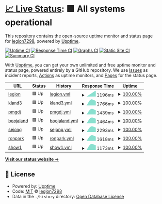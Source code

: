 # [📈 Live Status](https://legion7298.github.io/upptimer): <!--live status--> **🟩 All systems operational**

This repository contains the open-source uptime monitor and status page for [legion7298](https://legion7298.github.io/upptimer), powered by [Upptime](https://github.com/upptime/upptime).

[![Uptime CI](https://github.com/legion7298/upptimer/workflows/Uptime%20CI/badge.svg)](https://github.com/legion7298/upptimer/actions?query=workflow%3A%22Uptime+CI%22)
[![Response Time CI](https://github.com/legion7298/upptimer/workflows/Response%20Time%20CI/badge.svg)](https://github.com/legion7298/upptimer/actions?query=workflow%3A%22Response+Time+CI%22)
[![Graphs CI](https://github.com/legion7298/upptimer/workflows/Graphs%20CI/badge.svg)](https://github.com/legion7298/upptimer/actions?query=workflow%3A%22Graphs+CI%22)
[![Static Site CI](https://github.com/legion7298/upptimer/workflows/Static%20Site%20CI/badge.svg)](https://github.com/legion7298/upptimer/actions?query=workflow%3A%22Static+Site+CI%22)
[![Summary CI](https://github.com/legion7298/upptimer/workflows/Summary%20CI/badge.svg)](https://github.com/legion7298/upptimer/actions?query=workflow%3A%22Summary+CI%22)

With [Upptime](https://upptime.js.org), you can get your own unlimited and free uptime monitor and status page, powered entirely by a GitHub repository. We use [Issues](https://github.com/legion7298/upptimer/issues) as incident reports, [Actions](https://github.com/legion7298/upptimer/actions) as uptime monitors, and [Pages](https://legion7298.github.io/upptimer) for the status page.

<!--start: status pages-->
<!-- This summary is generated by Upptime (https://github.com/upptime/upptime) -->
<!-- Do not edit this manually, your changes will be overwritten -->
<!-- prettier-ignore -->
| URL | Status | History | Response Time | Uptime |
| --- | ------ | ------- | ------------- | ------ |
| <img alt="" src="https://icons.duckduckgo.com/ip3/www.legion-ms.com.ico" height="13"> [legion](https://www.legion-ms.com) | 🟩 Up | [legion.yml](https://github.com/legion7298/upptimer/commits/HEAD/history/legion.yml) | <details><summary><img alt="Response time graph" src="./graphs/legion/response-time-week.png" height="20"> 1196ms</summary><br><a href="https://legion7298.github.io/upptimer/history/legion"><img alt="Response time 1196" src="https://img.shields.io/endpoint?url=https%3A%2F%2Fraw.githubusercontent.com%2Flegion7298%2Fupptimer%2FHEAD%2Fapi%2Flegion%2Fresponse-time.json"></a><br><a href="https://legion7298.github.io/upptimer/history/legion"><img alt="24-hour response time 1196" src="https://img.shields.io/endpoint?url=https%3A%2F%2Fraw.githubusercontent.com%2Flegion7298%2Fupptimer%2FHEAD%2Fapi%2Flegion%2Fresponse-time-day.json"></a><br><a href="https://legion7298.github.io/upptimer/history/legion"><img alt="7-day response time 1196" src="https://img.shields.io/endpoint?url=https%3A%2F%2Fraw.githubusercontent.com%2Flegion7298%2Fupptimer%2FHEAD%2Fapi%2Flegion%2Fresponse-time-week.json"></a><br><a href="https://legion7298.github.io/upptimer/history/legion"><img alt="30-day response time 1196" src="https://img.shields.io/endpoint?url=https%3A%2F%2Fraw.githubusercontent.com%2Flegion7298%2Fupptimer%2FHEAD%2Fapi%2Flegion%2Fresponse-time-month.json"></a><br><a href="https://legion7298.github.io/upptimer/history/legion"><img alt="1-year response time 1196" src="https://img.shields.io/endpoint?url=https%3A%2F%2Fraw.githubusercontent.com%2Flegion7298%2Fupptimer%2FHEAD%2Fapi%2Flegion%2Fresponse-time-year.json"></a></details> | <details><summary><a href="https://legion7298.github.io/upptimer/history/legion">100.00%</a></summary><a href="https://legion7298.github.io/upptimer/history/legion"><img alt="All-time uptime 100.00%" src="https://img.shields.io/endpoint?url=https%3A%2F%2Fraw.githubusercontent.com%2Flegion7298%2Fupptimer%2FHEAD%2Fapi%2Flegion%2Fuptime.json"></a><br><a href="https://legion7298.github.io/upptimer/history/legion"><img alt="24-hour uptime 100.00%" src="https://img.shields.io/endpoint?url=https%3A%2F%2Fraw.githubusercontent.com%2Flegion7298%2Fupptimer%2FHEAD%2Fapi%2Flegion%2Fuptime-day.json"></a><br><a href="https://legion7298.github.io/upptimer/history/legion"><img alt="7-day uptime 100.00%" src="https://img.shields.io/endpoint?url=https%3A%2F%2Fraw.githubusercontent.com%2Flegion7298%2Fupptimer%2FHEAD%2Fapi%2Flegion%2Fuptime-week.json"></a><br><a href="https://legion7298.github.io/upptimer/history/legion"><img alt="30-day uptime 100.00%" src="https://img.shields.io/endpoint?url=https%3A%2F%2Fraw.githubusercontent.com%2Flegion7298%2Fupptimer%2FHEAD%2Fapi%2Flegion%2Fuptime-month.json"></a><br><a href="https://legion7298.github.io/upptimer/history/legion"><img alt="1-year uptime 100.00%" src="https://img.shields.io/endpoint?url=https%3A%2F%2Fraw.githubusercontent.com%2Flegion7298%2Fupptimer%2FHEAD%2Fapi%2Flegion%2Fuptime-year.json"></a></details>
| <img alt="" src="https://icons.duckduckgo.com/ip3/www.kland3.com.ico" height="13"> [kland3](https://www.kland3.com) | 🟩 Up | [kland3.yml](https://github.com/legion7298/upptimer/commits/HEAD/history/kland3.yml) | <details><summary><img alt="Response time graph" src="./graphs/kland3/response-time-week.png" height="20"> 1766ms</summary><br><a href="https://legion7298.github.io/upptimer/history/kland3"><img alt="Response time 1766" src="https://img.shields.io/endpoint?url=https%3A%2F%2Fraw.githubusercontent.com%2Flegion7298%2Fupptimer%2FHEAD%2Fapi%2Fkland3%2Fresponse-time.json"></a><br><a href="https://legion7298.github.io/upptimer/history/kland3"><img alt="24-hour response time 1766" src="https://img.shields.io/endpoint?url=https%3A%2F%2Fraw.githubusercontent.com%2Flegion7298%2Fupptimer%2FHEAD%2Fapi%2Fkland3%2Fresponse-time-day.json"></a><br><a href="https://legion7298.github.io/upptimer/history/kland3"><img alt="7-day response time 1766" src="https://img.shields.io/endpoint?url=https%3A%2F%2Fraw.githubusercontent.com%2Flegion7298%2Fupptimer%2FHEAD%2Fapi%2Fkland3%2Fresponse-time-week.json"></a><br><a href="https://legion7298.github.io/upptimer/history/kland3"><img alt="30-day response time 1766" src="https://img.shields.io/endpoint?url=https%3A%2F%2Fraw.githubusercontent.com%2Flegion7298%2Fupptimer%2FHEAD%2Fapi%2Fkland3%2Fresponse-time-month.json"></a><br><a href="https://legion7298.github.io/upptimer/history/kland3"><img alt="1-year response time 1766" src="https://img.shields.io/endpoint?url=https%3A%2F%2Fraw.githubusercontent.com%2Flegion7298%2Fupptimer%2FHEAD%2Fapi%2Fkland3%2Fresponse-time-year.json"></a></details> | <details><summary><a href="https://legion7298.github.io/upptimer/history/kland3">100.00%</a></summary><a href="https://legion7298.github.io/upptimer/history/kland3"><img alt="All-time uptime 100.00%" src="https://img.shields.io/endpoint?url=https%3A%2F%2Fraw.githubusercontent.com%2Flegion7298%2Fupptimer%2FHEAD%2Fapi%2Fkland3%2Fuptime.json"></a><br><a href="https://legion7298.github.io/upptimer/history/kland3"><img alt="24-hour uptime 100.00%" src="https://img.shields.io/endpoint?url=https%3A%2F%2Fraw.githubusercontent.com%2Flegion7298%2Fupptimer%2FHEAD%2Fapi%2Fkland3%2Fuptime-day.json"></a><br><a href="https://legion7298.github.io/upptimer/history/kland3"><img alt="7-day uptime 100.00%" src="https://img.shields.io/endpoint?url=https%3A%2F%2Fraw.githubusercontent.com%2Flegion7298%2Fupptimer%2FHEAD%2Fapi%2Fkland3%2Fuptime-week.json"></a><br><a href="https://legion7298.github.io/upptimer/history/kland3"><img alt="30-day uptime 100.00%" src="https://img.shields.io/endpoint?url=https%3A%2F%2Fraw.githubusercontent.com%2Flegion7298%2Fupptimer%2FHEAD%2Fapi%2Fkland3%2Fuptime-month.json"></a><br><a href="https://legion7298.github.io/upptimer/history/kland3"><img alt="1-year uptime 100.00%" src="https://img.shields.io/endpoint?url=https%3A%2F%2Fraw.githubusercontent.com%2Flegion7298%2Fupptimer%2FHEAD%2Fapi%2Fkland3%2Fuptime-year.json"></a></details>
| <img alt="" src="https://icons.duckduckgo.com/ip3/www.pmgdj.com.ico" height="13"> [pmgdj](https://www.pmgdj.com) | 🟩 Up | [pmgdj.yml](https://github.com/legion7298/upptimer/commits/HEAD/history/pmgdj.yml) | <details><summary><img alt="Response time graph" src="./graphs/pmgdj/response-time-week.png" height="20"> 1439ms</summary><br><a href="https://legion7298.github.io/upptimer/history/pmgdj"><img alt="Response time 1439" src="https://img.shields.io/endpoint?url=https%3A%2F%2Fraw.githubusercontent.com%2Flegion7298%2Fupptimer%2FHEAD%2Fapi%2Fpmgdj%2Fresponse-time.json"></a><br><a href="https://legion7298.github.io/upptimer/history/pmgdj"><img alt="24-hour response time 1439" src="https://img.shields.io/endpoint?url=https%3A%2F%2Fraw.githubusercontent.com%2Flegion7298%2Fupptimer%2FHEAD%2Fapi%2Fpmgdj%2Fresponse-time-day.json"></a><br><a href="https://legion7298.github.io/upptimer/history/pmgdj"><img alt="7-day response time 1439" src="https://img.shields.io/endpoint?url=https%3A%2F%2Fraw.githubusercontent.com%2Flegion7298%2Fupptimer%2FHEAD%2Fapi%2Fpmgdj%2Fresponse-time-week.json"></a><br><a href="https://legion7298.github.io/upptimer/history/pmgdj"><img alt="30-day response time 1439" src="https://img.shields.io/endpoint?url=https%3A%2F%2Fraw.githubusercontent.com%2Flegion7298%2Fupptimer%2FHEAD%2Fapi%2Fpmgdj%2Fresponse-time-month.json"></a><br><a href="https://legion7298.github.io/upptimer/history/pmgdj"><img alt="1-year response time 1439" src="https://img.shields.io/endpoint?url=https%3A%2F%2Fraw.githubusercontent.com%2Flegion7298%2Fupptimer%2FHEAD%2Fapi%2Fpmgdj%2Fresponse-time-year.json"></a></details> | <details><summary><a href="https://legion7298.github.io/upptimer/history/pmgdj">100.00%</a></summary><a href="https://legion7298.github.io/upptimer/history/pmgdj"><img alt="All-time uptime 100.00%" src="https://img.shields.io/endpoint?url=https%3A%2F%2Fraw.githubusercontent.com%2Flegion7298%2Fupptimer%2FHEAD%2Fapi%2Fpmgdj%2Fuptime.json"></a><br><a href="https://legion7298.github.io/upptimer/history/pmgdj"><img alt="24-hour uptime 100.00%" src="https://img.shields.io/endpoint?url=https%3A%2F%2Fraw.githubusercontent.com%2Flegion7298%2Fupptimer%2FHEAD%2Fapi%2Fpmgdj%2Fuptime-day.json"></a><br><a href="https://legion7298.github.io/upptimer/history/pmgdj"><img alt="7-day uptime 100.00%" src="https://img.shields.io/endpoint?url=https%3A%2F%2Fraw.githubusercontent.com%2Flegion7298%2Fupptimer%2FHEAD%2Fapi%2Fpmgdj%2Fuptime-week.json"></a><br><a href="https://legion7298.github.io/upptimer/history/pmgdj"><img alt="30-day uptime 100.00%" src="https://img.shields.io/endpoint?url=https%3A%2F%2Fraw.githubusercontent.com%2Flegion7298%2Fupptimer%2FHEAD%2Fapi%2Fpmgdj%2Fuptime-month.json"></a><br><a href="https://legion7298.github.io/upptimer/history/pmgdj"><img alt="1-year uptime 100.00%" src="https://img.shields.io/endpoint?url=https%3A%2F%2Fraw.githubusercontent.com%2Flegion7298%2Fupptimer%2FHEAD%2Fapi%2Fpmgdj%2Fuptime-year.json"></a></details>
| <img alt="" src="https://icons.duckduckgo.com/ip3/www.boojaland.com.ico" height="13"> [boojaland](https://www.boojaland.com) | 🟩 Up | [boojaland.yml](https://github.com/legion7298/upptimer/commits/HEAD/history/boojaland.yml) | <details><summary><img alt="Response time graph" src="./graphs/boojaland/response-time-week.png" height="20"> 1464ms</summary><br><a href="https://legion7298.github.io/upptimer/history/boojaland"><img alt="Response time 1464" src="https://img.shields.io/endpoint?url=https%3A%2F%2Fraw.githubusercontent.com%2Flegion7298%2Fupptimer%2FHEAD%2Fapi%2Fboojaland%2Fresponse-time.json"></a><br><a href="https://legion7298.github.io/upptimer/history/boojaland"><img alt="24-hour response time 1464" src="https://img.shields.io/endpoint?url=https%3A%2F%2Fraw.githubusercontent.com%2Flegion7298%2Fupptimer%2FHEAD%2Fapi%2Fboojaland%2Fresponse-time-day.json"></a><br><a href="https://legion7298.github.io/upptimer/history/boojaland"><img alt="7-day response time 1464" src="https://img.shields.io/endpoint?url=https%3A%2F%2Fraw.githubusercontent.com%2Flegion7298%2Fupptimer%2FHEAD%2Fapi%2Fboojaland%2Fresponse-time-week.json"></a><br><a href="https://legion7298.github.io/upptimer/history/boojaland"><img alt="30-day response time 1464" src="https://img.shields.io/endpoint?url=https%3A%2F%2Fraw.githubusercontent.com%2Flegion7298%2Fupptimer%2FHEAD%2Fapi%2Fboojaland%2Fresponse-time-month.json"></a><br><a href="https://legion7298.github.io/upptimer/history/boojaland"><img alt="1-year response time 1464" src="https://img.shields.io/endpoint?url=https%3A%2F%2Fraw.githubusercontent.com%2Flegion7298%2Fupptimer%2FHEAD%2Fapi%2Fboojaland%2Fresponse-time-year.json"></a></details> | <details><summary><a href="https://legion7298.github.io/upptimer/history/boojaland">100.00%</a></summary><a href="https://legion7298.github.io/upptimer/history/boojaland"><img alt="All-time uptime 100.00%" src="https://img.shields.io/endpoint?url=https%3A%2F%2Fraw.githubusercontent.com%2Flegion7298%2Fupptimer%2FHEAD%2Fapi%2Fboojaland%2Fuptime.json"></a><br><a href="https://legion7298.github.io/upptimer/history/boojaland"><img alt="24-hour uptime 100.00%" src="https://img.shields.io/endpoint?url=https%3A%2F%2Fraw.githubusercontent.com%2Flegion7298%2Fupptimer%2FHEAD%2Fapi%2Fboojaland%2Fuptime-day.json"></a><br><a href="https://legion7298.github.io/upptimer/history/boojaland"><img alt="7-day uptime 100.00%" src="https://img.shields.io/endpoint?url=https%3A%2F%2Fraw.githubusercontent.com%2Flegion7298%2Fupptimer%2FHEAD%2Fapi%2Fboojaland%2Fuptime-week.json"></a><br><a href="https://legion7298.github.io/upptimer/history/boojaland"><img alt="30-day uptime 100.00%" src="https://img.shields.io/endpoint?url=https%3A%2F%2Fraw.githubusercontent.com%2Flegion7298%2Fupptimer%2FHEAD%2Fapi%2Fboojaland%2Fuptime-month.json"></a><br><a href="https://legion7298.github.io/upptimer/history/boojaland"><img alt="1-year uptime 100.00%" src="https://img.shields.io/endpoint?url=https%3A%2F%2Fraw.githubusercontent.com%2Flegion7298%2Fupptimer%2FHEAD%2Fapi%2Fboojaland%2Fuptime-year.json"></a></details>
| <img alt="" src="https://icons.duckduckgo.com/ip3/www.sjgongin.co.kr.ico" height="13"> [sejong](https://www.sjgongin.co.kr) | 🟩 Up | [sejong.yml](https://github.com/legion7298/upptimer/commits/HEAD/history/sejong.yml) | <details><summary><img alt="Response time graph" src="./graphs/sejong/response-time-week.png" height="20"> 2293ms</summary><br><a href="https://legion7298.github.io/upptimer/history/sejong"><img alt="Response time 2293" src="https://img.shields.io/endpoint?url=https%3A%2F%2Fraw.githubusercontent.com%2Flegion7298%2Fupptimer%2FHEAD%2Fapi%2Fsejong%2Fresponse-time.json"></a><br><a href="https://legion7298.github.io/upptimer/history/sejong"><img alt="24-hour response time 2293" src="https://img.shields.io/endpoint?url=https%3A%2F%2Fraw.githubusercontent.com%2Flegion7298%2Fupptimer%2FHEAD%2Fapi%2Fsejong%2Fresponse-time-day.json"></a><br><a href="https://legion7298.github.io/upptimer/history/sejong"><img alt="7-day response time 2293" src="https://img.shields.io/endpoint?url=https%3A%2F%2Fraw.githubusercontent.com%2Flegion7298%2Fupptimer%2FHEAD%2Fapi%2Fsejong%2Fresponse-time-week.json"></a><br><a href="https://legion7298.github.io/upptimer/history/sejong"><img alt="30-day response time 2293" src="https://img.shields.io/endpoint?url=https%3A%2F%2Fraw.githubusercontent.com%2Flegion7298%2Fupptimer%2FHEAD%2Fapi%2Fsejong%2Fresponse-time-month.json"></a><br><a href="https://legion7298.github.io/upptimer/history/sejong"><img alt="1-year response time 2293" src="https://img.shields.io/endpoint?url=https%3A%2F%2Fraw.githubusercontent.com%2Flegion7298%2Fupptimer%2FHEAD%2Fapi%2Fsejong%2Fresponse-time-year.json"></a></details> | <details><summary><a href="https://legion7298.github.io/upptimer/history/sejong">100.00%</a></summary><a href="https://legion7298.github.io/upptimer/history/sejong"><img alt="All-time uptime 100.00%" src="https://img.shields.io/endpoint?url=https%3A%2F%2Fraw.githubusercontent.com%2Flegion7298%2Fupptimer%2FHEAD%2Fapi%2Fsejong%2Fuptime.json"></a><br><a href="https://legion7298.github.io/upptimer/history/sejong"><img alt="24-hour uptime 100.00%" src="https://img.shields.io/endpoint?url=https%3A%2F%2Fraw.githubusercontent.com%2Flegion7298%2Fupptimer%2FHEAD%2Fapi%2Fsejong%2Fuptime-day.json"></a><br><a href="https://legion7298.github.io/upptimer/history/sejong"><img alt="7-day uptime 100.00%" src="https://img.shields.io/endpoint?url=https%3A%2F%2Fraw.githubusercontent.com%2Flegion7298%2Fupptimer%2FHEAD%2Fapi%2Fsejong%2Fuptime-week.json"></a><br><a href="https://legion7298.github.io/upptimer/history/sejong"><img alt="30-day uptime 100.00%" src="https://img.shields.io/endpoint?url=https%3A%2F%2Fraw.githubusercontent.com%2Flegion7298%2Fupptimer%2FHEAD%2Fapi%2Fsejong%2Fuptime-month.json"></a><br><a href="https://legion7298.github.io/upptimer/history/sejong"><img alt="1-year uptime 100.00%" src="https://img.shields.io/endpoint?url=https%3A%2F%2Fraw.githubusercontent.com%2Flegion7298%2Fupptimer%2FHEAD%2Fapi%2Fsejong%2Fuptime-year.json"></a></details>
| <img alt="" src="https://icons.duckduckgo.com/ip3/www.ronpark.com.ico" height="13"> [ronpark](https://www.ronpark.com) | 🟩 Up | [ronpark.yml](https://github.com/legion7298/upptimer/commits/HEAD/history/ronpark.yml) | <details><summary><img alt="Response time graph" src="./graphs/ronpark/response-time-week.png" height="20"> 1618ms</summary><br><a href="https://legion7298.github.io/upptimer/history/ronpark"><img alt="Response time 1618" src="https://img.shields.io/endpoint?url=https%3A%2F%2Fraw.githubusercontent.com%2Flegion7298%2Fupptimer%2FHEAD%2Fapi%2Fronpark%2Fresponse-time.json"></a><br><a href="https://legion7298.github.io/upptimer/history/ronpark"><img alt="24-hour response time 1618" src="https://img.shields.io/endpoint?url=https%3A%2F%2Fraw.githubusercontent.com%2Flegion7298%2Fupptimer%2FHEAD%2Fapi%2Fronpark%2Fresponse-time-day.json"></a><br><a href="https://legion7298.github.io/upptimer/history/ronpark"><img alt="7-day response time 1618" src="https://img.shields.io/endpoint?url=https%3A%2F%2Fraw.githubusercontent.com%2Flegion7298%2Fupptimer%2FHEAD%2Fapi%2Fronpark%2Fresponse-time-week.json"></a><br><a href="https://legion7298.github.io/upptimer/history/ronpark"><img alt="30-day response time 1618" src="https://img.shields.io/endpoint?url=https%3A%2F%2Fraw.githubusercontent.com%2Flegion7298%2Fupptimer%2FHEAD%2Fapi%2Fronpark%2Fresponse-time-month.json"></a><br><a href="https://legion7298.github.io/upptimer/history/ronpark"><img alt="1-year response time 1618" src="https://img.shields.io/endpoint?url=https%3A%2F%2Fraw.githubusercontent.com%2Flegion7298%2Fupptimer%2FHEAD%2Fapi%2Fronpark%2Fresponse-time-year.json"></a></details> | <details><summary><a href="https://legion7298.github.io/upptimer/history/ronpark">100.00%</a></summary><a href="https://legion7298.github.io/upptimer/history/ronpark"><img alt="All-time uptime 100.00%" src="https://img.shields.io/endpoint?url=https%3A%2F%2Fraw.githubusercontent.com%2Flegion7298%2Fupptimer%2FHEAD%2Fapi%2Fronpark%2Fuptime.json"></a><br><a href="https://legion7298.github.io/upptimer/history/ronpark"><img alt="24-hour uptime 100.00%" src="https://img.shields.io/endpoint?url=https%3A%2F%2Fraw.githubusercontent.com%2Flegion7298%2Fupptimer%2FHEAD%2Fapi%2Fronpark%2Fuptime-day.json"></a><br><a href="https://legion7298.github.io/upptimer/history/ronpark"><img alt="7-day uptime 100.00%" src="https://img.shields.io/endpoint?url=https%3A%2F%2Fraw.githubusercontent.com%2Flegion7298%2Fupptimer%2FHEAD%2Fapi%2Fronpark%2Fuptime-week.json"></a><br><a href="https://legion7298.github.io/upptimer/history/ronpark"><img alt="30-day uptime 100.00%" src="https://img.shields.io/endpoint?url=https%3A%2F%2Fraw.githubusercontent.com%2Flegion7298%2Fupptimer%2FHEAD%2Fapi%2Fronpark%2Fuptime-month.json"></a><br><a href="https://legion7298.github.io/upptimer/history/ronpark"><img alt="1-year uptime 100.00%" src="https://img.shields.io/endpoint?url=https%3A%2F%2Fraw.githubusercontent.com%2Flegion7298%2Fupptimer%2FHEAD%2Fapi%2Fronpark%2Fuptime-year.json"></a></details>
| <img alt="" src="https://icons.duckduckgo.com/ip3/show1.legion-ms.com.ico" height="13"> [show1](http://show1.legion-ms.com) | 🟩 Up | [show1.yml](https://github.com/legion7298/upptimer/commits/HEAD/history/show1.yml) | <details><summary><img alt="Response time graph" src="./graphs/show1/response-time-week.png" height="20"> 1173ms</summary><br><a href="https://legion7298.github.io/upptimer/history/show1"><img alt="Response time 1173" src="https://img.shields.io/endpoint?url=https%3A%2F%2Fraw.githubusercontent.com%2Flegion7298%2Fupptimer%2FHEAD%2Fapi%2Fshow1%2Fresponse-time.json"></a><br><a href="https://legion7298.github.io/upptimer/history/show1"><img alt="24-hour response time 1173" src="https://img.shields.io/endpoint?url=https%3A%2F%2Fraw.githubusercontent.com%2Flegion7298%2Fupptimer%2FHEAD%2Fapi%2Fshow1%2Fresponse-time-day.json"></a><br><a href="https://legion7298.github.io/upptimer/history/show1"><img alt="7-day response time 1173" src="https://img.shields.io/endpoint?url=https%3A%2F%2Fraw.githubusercontent.com%2Flegion7298%2Fupptimer%2FHEAD%2Fapi%2Fshow1%2Fresponse-time-week.json"></a><br><a href="https://legion7298.github.io/upptimer/history/show1"><img alt="30-day response time 1173" src="https://img.shields.io/endpoint?url=https%3A%2F%2Fraw.githubusercontent.com%2Flegion7298%2Fupptimer%2FHEAD%2Fapi%2Fshow1%2Fresponse-time-month.json"></a><br><a href="https://legion7298.github.io/upptimer/history/show1"><img alt="1-year response time 1173" src="https://img.shields.io/endpoint?url=https%3A%2F%2Fraw.githubusercontent.com%2Flegion7298%2Fupptimer%2FHEAD%2Fapi%2Fshow1%2Fresponse-time-year.json"></a></details> | <details><summary><a href="https://legion7298.github.io/upptimer/history/show1">100.00%</a></summary><a href="https://legion7298.github.io/upptimer/history/show1"><img alt="All-time uptime 100.00%" src="https://img.shields.io/endpoint?url=https%3A%2F%2Fraw.githubusercontent.com%2Flegion7298%2Fupptimer%2FHEAD%2Fapi%2Fshow1%2Fuptime.json"></a><br><a href="https://legion7298.github.io/upptimer/history/show1"><img alt="24-hour uptime 100.00%" src="https://img.shields.io/endpoint?url=https%3A%2F%2Fraw.githubusercontent.com%2Flegion7298%2Fupptimer%2FHEAD%2Fapi%2Fshow1%2Fuptime-day.json"></a><br><a href="https://legion7298.github.io/upptimer/history/show1"><img alt="7-day uptime 100.00%" src="https://img.shields.io/endpoint?url=https%3A%2F%2Fraw.githubusercontent.com%2Flegion7298%2Fupptimer%2FHEAD%2Fapi%2Fshow1%2Fuptime-week.json"></a><br><a href="https://legion7298.github.io/upptimer/history/show1"><img alt="30-day uptime 100.00%" src="https://img.shields.io/endpoint?url=https%3A%2F%2Fraw.githubusercontent.com%2Flegion7298%2Fupptimer%2FHEAD%2Fapi%2Fshow1%2Fuptime-month.json"></a><br><a href="https://legion7298.github.io/upptimer/history/show1"><img alt="1-year uptime 100.00%" src="https://img.shields.io/endpoint?url=https%3A%2F%2Fraw.githubusercontent.com%2Flegion7298%2Fupptimer%2FHEAD%2Fapi%2Fshow1%2Fuptime-year.json"></a></details>

<!--end: status pages-->

[**Visit our status website →**](https://legion7298.github.io/upptimer)

## 📄 License

- Powered by: [Upptime](https://github.com/upptime/upptime)
- Code: [MIT](./LICENSE) © [legion7298](https://legion7298.github.io/upptimer)
- Data in the `./history` directory: [Open Database License](https://opendatacommons.org/licenses/odbl/1-0/)

